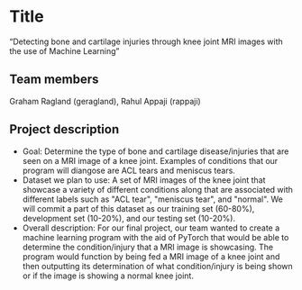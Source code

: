 # Title
  “Detecting bone and cartilage injuries through knee joint MRI images with the use of Machine Learning”
## Team members
  Graham Ragland (geragland), Rahul Appaji (rappaji)
## Project description
  - Goal: Determine the type of bone and cartilage disease/injuries that are seen on a MRI image of a knee joint. Examples of conditions that our program will diangose are ACL tears and meniscus tears. 
  - Dataset we plan to use: A set of MRI images of the knee joint that showcase a variety of different conditions along that are associated with different labels such as "ACL tear", "meniscus tear", and "normal". We will commit a part of this dataset as our training set (60-80%), development set (10-20%), and our testing set (10-20%).
  - Overall description: For our final project, our team wanted to create a machine learning program with the aid of PyTorch that would be able to determine the condition/injury that a MRI image is showcasing. The program would function by being fed a MRI image of a knee joint and then outputting its determination of what condition/injury is being shown or if the image is showing a normal knee joint. 
